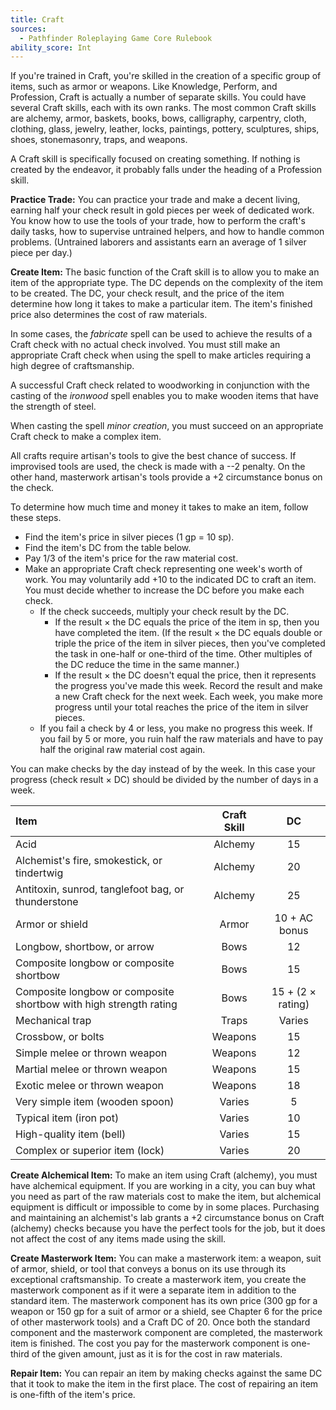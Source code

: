 ```yaml
---
title: Craft
sources:
  - Pathfinder Roleplaying Game Core Rulebook
ability_score: Int
---
```


If you're trained in Craft, you're skilled in the creation of a specific group of items, such as armor or weapons. Like Knowledge, Perform, and Profession, Craft is actually a number of separate skills. You could have several Craft skills, each with its own ranks. The most common Craft skills are alchemy, armor, baskets, books, bows, calligraphy, carpentry, cloth, clothing, glass, jewelry, leather, locks, paintings, pottery, sculptures, ships, shoes, stonemasonry, traps, and weapons.

A Craft skill is specifically focused on creating something. If nothing is created by the endeavor, it probably falls under the heading of a Profession skill.

**Practice Trade:** You can practice your trade and make a decent living, earning half your check result in gold pieces per week of dedicated work. You know how to use the tools of your trade, how to perform the craft's daily tasks, how to supervise untrained helpers, and how to handle common problems. (Untrained laborers and assistants earn an average of 1 silver piece per day.)

**Create Item:** The basic function of the Craft skill is to allow you to make an item of the appropriate type. The DC depends on the complexity of the item to be created. The DC, your check result, and the price of the item determine how long it takes to make a particular item. The item's finished price also determines the cost of raw materials.

In some cases, the *fabricate* spell can be used to achieve the results of a Craft check with no actual check involved. You must still make an appropriate Craft check when using the spell to make articles requiring a high degree of craftsmanship.

A successful Craft check related to woodworking in conjunction with the casting of the *ironwood* spell enables you to make wooden items that have the strength of steel.

When casting the spell *minor creation*, you must succeed on an appropriate Craft check to make a complex item.

All crafts require artisan's tools to give the best chance of success. If improvised tools are used, the check is made with a --2 penalty. On the other hand, masterwork artisan's tools provide a +2 circumstance bonus on the check.

To determine how much time and money it takes to make an item, follow these steps.

- Find the item's price in silver pieces (1 gp = 10 sp).
- Find the item's DC from the table below.
- Pay 1/3 of the item's price for the raw material cost.
- Make an appropriate Craft check representing one week's worth of work. You may voluntarily add +10 to the indicated DC to craft an item. You must decide whether to increase the DC before you make each check.
  - If the check succeeds, multiply your check result by the DC.
    - If the result × the DC equals the price of the item in sp, then you have completed the item. (If the result × the DC equals double or triple the price of the item in silver pieces, then you've completed the task in one-half or one-third of the time. Other multiples of the DC reduce the time in the same manner.)
    - If the result × the DC doesn't equal the price, then it represents the progress you've made this week. Record the result and make a new Craft check for the next week. Each week, you make more progress until your total reaches the price of the item in silver pieces.
  - If you fail a check by 4 or less, you make no progress this week. If you fail by 5 or more, you ruin half the raw materials and have to pay half the original raw material cost again.

You can make checks by the day instead of by the week. In this case your progress (check result × DC) should be divided by the number of days in a week.

| Item                                                              | Craft Skill |        DC         |
|:------------------------------------------------------------------|:-----------:|:-----------------:|
| Acid                                                              |   Alchemy   |        15         |
| Alchemist's fire, smokestick, or tindertwig                       |   Alchemy   |        20         |
| Antitoxin, sunrod, tanglefoot bag, or thunderstone                |   Alchemy   |        25         |
| Armor or shield                                                   |    Armor    |   10 + AC bonus   |
| Longbow, shortbow, or arrow                                       |    Bows     |        12         |
| Composite longbow or composite shortbow                           |    Bows     |        15         |
| Composite longbow or composite shortbow with high strength rating |    Bows     | 15 + (2 × rating) |
| Mechanical trap                                                   |    Traps    |      Varies       |
| Crossbow, or bolts                                                |   Weapons   |        15         |
| Simple melee or thrown weapon                                     |   Weapons   |        12         |
| Martial melee or thrown weapon                                    |   Weapons   |        15         |
| Exotic melee or thrown weapon                                     |   Weapons   |        18         |
| Very simple item (wooden spoon)                                   |   Varies    |         5         |
| Typical item (iron pot)                                           |   Varies    |        10         |
| High-quality item (bell)                                          |   Varies    |        15         |
| Complex or superior item (lock)                                   |   Varies    |        20         |

**Create Alchemical Item:** To make an item using Craft (alchemy), you must have alchemical equipment. If you are working in a city, you can buy what you need as part of the raw materials cost to make the item, but alchemical equipment is difficult or impossible to come by in some places. Purchasing and maintaining an alchemist's lab grants a +2 circumstance bonus on Craft (alchemy) checks because you have the perfect tools for the job, but it does not affect the cost of any items made using the skill.

**Create Masterwork Item:** You can make a masterwork item: a weapon, suit of armor, shield, or tool that conveys a bonus on its use through its exceptional craftsmanship. To create a masterwork item, you create the masterwork component as if it were a separate item in addition to the standard item. The masterwork component has its own price (300 gp for a weapon or 150 gp for a suit of armor or a shield, see Chapter 6 for the price of other masterwork tools) and a Craft DC of 20. Once both the standard component and the masterwork component are completed, the masterwork item is finished. The cost you pay for the masterwork component is one-third of the given amount, just as it is for the cost in raw materials.

**Repair Item:** You can repair an item by making checks against the same DC that it took to make the item in the first place. The cost of repairing an item is one-fifth of the item's price.
